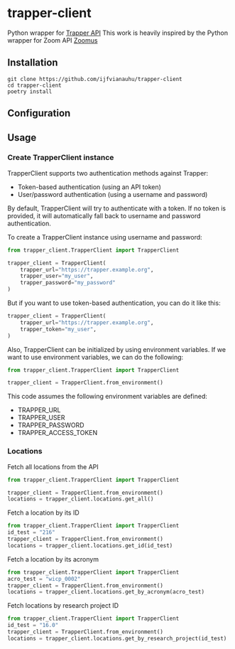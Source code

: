 # trapper-client
Python wrapper for [Trapper API]("https://gitlab.com/trapper-projec")
This work is heavily inspired by the Python wrapper for Zoom API [Zoomus](https://github.com/prschmid/zoomus)

## Installation

```
git clone https://github.com/ijfvianauhu/trapper-client
cd trapper-client
poetry install
```

## Configuration

## Usage

### Create TrapperClient instance

TrapperClient supports two authentication methods against Trapper:

* Token-based authentication (using an API token)
* User/password authentication (using a username and password)

By default, TrapperClient will try to authenticate with a token.  If no token is provided, it will automatically fall 
back to username and password authentication.

To create a TrapperClient instance using username and password:

```python
from trapper_client.TrapperClient import TrapperClient

trapper_client = TrapperClient(
    trapper_url="https://trapper.example.org",
    trapper_user="my_user",
    trapper_password="my_password"
)
```
But if you want to use token-based authentication, you can do it like this:

```python
trapper_client = TrapperClient(
    trapper_url="https://trapper.example.org",
    trapper_token="my_user",
)
```

Also, TrapperClient can be initialized by using environment variables. If we want to use environment variables, we can
do the following:

```python
from trapper_client.TrapperClient import TrapperClient

trapper_client = TrapperClient.from_environment()
```
This code assumes the following environment variables are defined:

* TRAPPER_URL
* TRAPPER_USER
* TRAPPER_PASSWORD
* TRAPPER_ACCESS_TOKEN

### Locations

Fetch all locations from the API

```python
from trapper_client.TrapperClient import TrapperClient

trapper_client = TrapperClient.from_environment()
locations = trapper_client.locations.get_all()
```

Fetch a location by its ID

```python
from trapper_client.TrapperClient import TrapperClient
id_test = "216"
trapper_client = TrapperClient.from_environment()
locations = trapper_client.locations.get_id(id_test)
```

Fetch a location by its acronym

```python
from trapper_client.TrapperClient import TrapperClient
acro_test = "wicp_0002"
trapper_client = TrapperClient.from_environment()
locations = trapper_client.locations.get_by_acronym(acro_test)   
```

Fetch locations by research project ID

```python
from trapper_client.TrapperClient import TrapperClient
id_test = "16.0"
trapper_client = TrapperClient.from_environment()
locations = trapper_client.locations.get_by_research_project(id_test)   
```
